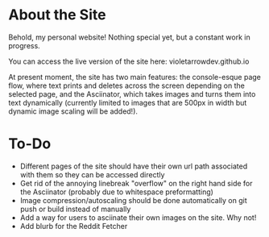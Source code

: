 # About the Site

Behold, my personal website! Nothing special yet, but a constant work in progress.

You can access the live version of the site here: violetarrowdev.github.io

At present moment, the site has two main features: the console-esque page flow, where text prints and deletes across the screen depending on the selected page, and the Asciinator, which takes images and turns them into text dynamically (currently limited to images that are 500px in width but dynamic image scaling will be added!).

# To-Do

* Different pages of the site should have their own url path associated with them so they can be accessed directly
* Get rid of the annoying linebreak "overflow" on the right hand side for the Asciinator (probably due to whitespace preformatting)
* Image compression/autoscaling should be done automatically on git push or build instead of manually
* Add a way for users to asciinate their own images on the site. Why not!
* Add blurb for the Reddit Fetcher
